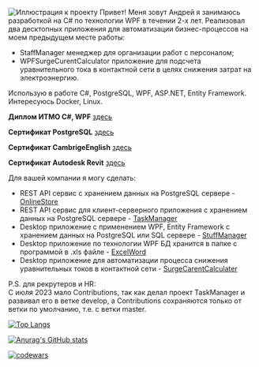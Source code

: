 ![Иллюстрация к проекту](https://vscode.ru/wp-content/uploads/2017/11/hello-world.jpg)
Привет! Меня зовут Андрей я занимаюсь разработкой на C# по технологии WPF в течении 2-х лет. Реализовал два десктопных приложения для автоматизации бизнес-процессов на моем предыдущем месте работы:
- StaffManager менеджер для организации работ с персоналом;
- WPFSurgeCurentСalculator приложение для подсчета уравнительного тока в контактной сети в целях снижения затрат на электроэнергию.

Использую в работе C#, PostgreSQL, WPF, ASP.NET, Entity Framework.  Интересуюсь Docker, Linux.
  
**Диплом ИТМО C#, WPF** [здесь](https://github.com/ZhiyanovAndrey/ZhiyanovAndrey/blob/main/2022-04-30%20%D0%B4%D0%B8%D0%BF%D0%BB%D0%BE%D0%BC%20%D0%98%D0%A2%D0%9C%D0%9E.pdf)

**Сертификат PostgreSQL** [здесь](https://github.com/ZhiyanovAndrey/ZhiyanovAndrey/blob/main/stepik-certificate-97207-fa9faa4.pdf)

**Сертификат CambrigeEnglish** [здесь](https://github.com/ZhiyanovAndrey/ZhiyanovAndrey/blob/main/photo_2024-02-22_10-07-38.jpg)

**Сертификат Autodesk Revit** [здесь](https://github.com/ZhiyanovAndrey/ZhiyanovAndrey/blob/main/2022-03-22%20AutoDesk%20Revit%20%D0%B4%D0%BB%D1%8F%20%D0%90%D1%80%D1%85%D0%B8%D1%82%D0%B5%D0%BA%D1%82%D0%BE%D1%80%D0%BE%D0%B2%20%D1%81%D0%B5%D1%80%D1%82%D0%B8%D1%84%D0%B8%D0%BA%D0%B0%D1%82.pdf)


Для вашей компании я могу сделать:

- REST API сервис с хранением данных на PostgreSQL сервере - [OnlineStore](https://github.com/ZhiyanovAndrey/OnlineStore)
- REST API сервис для клиент-серверного приложения с хранением данных на PostgreSQL сервере - [TaskManager](https://github.com/ZhiyanovAndrey/TaskManagerCourse)
- Desktop приложение с применением WPF, Entity Framework с хранением данных на PostgreSQL или SQL сервере  - [StuffManager](https://github.com/ZhiyanovAndrey/StaffManager)
- Desktop приложение по технологии WPF БД хранится в папке с программой в .xls файле - [ExcelWord](https://github.com/ZhiyanovAndrey/FromExcelWord)
- Desktop приложение для автоматизации процесса снижения уравнительных токов в контактной сети - [SurgeCarentCalculater](https://github.com/ZhiyanovAndrey/WpfMVVMsurgeCarentCalculater)

P.S. для рекрутеров и HR:  
С июля 2023 мало Contributions, так как делал проект TaskManager и развивал его в ветке develop, а Contributions сохраняются только от ветки по умолчанию, т.е. с ветки master. 

[![Top Langs](https://github-readme-stats.vercel.app/api/top-langs/?username=ZhiyanovAndrey&layout=compact)](https://github.com/ZhiyanovAndrey/github-readme-stats)

[![Anurag's GitHub stats](https://github-readme-stats.vercel.app/api?username=ZhiyanovAndrey)](https://github.com/ZhiyanovAndrey/github-readme-stats)

[![codewars](https://www.codewars.com/users/ZhiyanovAndrey/badges/large)](https://www.codewars.com/users/ZhiyanovAndrey)

<!--
**ZhiyanovAndrey/ZhiyanovAndrey** is a ✨ _special_ ✨ repository because its `README.md` (this file) appears on your GitHub profile.

![Иллюстрация к проекту](https://github.com/jon/coolproject/raw/master/image/image.png)

![Image alt](https://github.com/{username}/{repository}/raw/{branch}/{path}/image.png)

{username} — ваш ник на ГитХабе;
{repository} — репозиторий где хранятся картинки;
{branch} — ветка репозитория;
{path} — путь к месту нахождения картинки.

Here are some ideas to get you started:

- 🔭 I’m currently working on ...
- 🌱 I’m currently learning ...
- 👯 I’m looking to collaborate on ...
- 🤔 I’m looking for help with ...
- 💬 Ask me about ...
- 📫 How to reach me: ...
- 😄 Pronouns: ...
- ⚡ Fun fact: ...
-->
